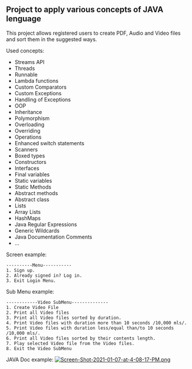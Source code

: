 ## Project to apply various concepts of JAVA lenguage
This project allows registered users to create PDF, Audio and Video files and sort them in the suggested ways.

Used concepts: 
  - Streams API 
  - Threads
  - Runnable
  - Lambda functions
  - Custom Comparators
  - Custom Exceptions
  - Handling of Exceptions
  - OOP
  - Inheritance
  - Polymorphism
  - Overloading
  - Overriding
  - Operations
  - Enhanced switch statements
  - Scanners
  - Boxed types
  - Constructors
  - Interfaces
  - Final variables
  - Static variables
  - Static Methods
  - Abstract methods
  - Abstract class
  - Lists
  - Array Lists
  - HashMaps
  - Java Regular Expressions
  - Generic Wildcards
  - Java Documentation Comments
  - ...

Screen example:
```
----------Menu-----------
1. Sign up.
2. Already signed in? Log in.
3. Exit Login Menu.
```

Sub Menu example:
```
------------Video SubMenu--------------
1. Create Video File
2. Print all Video files
3. Print all Video files sorted by duration.
4. Print Video files with duration more than 10 seconds /10,000 mls/.
5. Print Video files with duration less/equal than/to 10 seconds /10,000 mls/.
6. Print all Video files sorted by their contents length.
7. Play selected Video file from the Video files.
8. Exit the Video SubMenu

```
JAVA Doc example:
[![Screen-Shot-2021-01-07-at-4-08-17-PM.png](https://i.postimg.cc/fTyFbbGG/Screen-Shot-2021-01-07-at-4-08-17-PM.png)](https://postimg.cc/CzyJPwL7)
